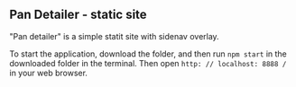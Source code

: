 <h2>Pan Detailer - static site</h2>

"Pan detailer" is a simple statit site with sidenav overlay.

To start the application, download the folder, and then run `npm start` in the downloaded folder in the terminal. Then open `http: // localhost: 8888 /` in your web browser.
